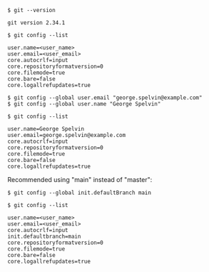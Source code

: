 ```unix
$ git --version
```
```unix
git version 2.34.1
```

```unix
$ git config --list
```
```unix
user.name=<user_name>
user.email=<user_email>
core.autocrlf=input
core.repositoryformatversion=0
core.filemode=true
core.bare=false
core.logallrefupdates=true
```

```unix
$ git config --global user.email "george.spelvin@example.com"
$ git config --global user.name "George Spelvin"
```

```unix
$ git config --list
```
```unix
user.name=George Spelvin
user.email=george.spelvin@example.com
core.autocrlf=input
core.repositoryformatversion=0
core.filemode=true
core.bare=false
core.logallrefupdates=true
```

Recommended using "main" instead of "master":
```unix
$ git config --global init.defaultBranch main
```

```unix
$ git config --list
```
```unix
user.name=<user_name>
user.email=<user_email>
core.autocrlf=input
init.defaultbranch=main
core.repositoryformatversion=0
core.filemode=true
core.bare=false
core.logallrefupdates=true
```